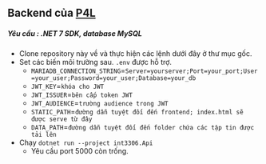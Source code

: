 ## Backend của [P4L](https://github.com/huetrantt21020018/P4L/)
##### Yêu cầu : .NET 7 SDK, database MySQL

- Clone repository này về và thực hiện các lệnh dưới đây ở thư mục gốc.
- Set các biến môi trường sau. `.env` được hỗ trợ.  
  - `MARIADB_CONNECTION_STRING`=`Server=yourserver;Port=your_port;User=your_user;Password=your_user;Database=your_db`
  - `JWT_KEY`=`khóa cho JWT`
  - `JWT_ISSUER`=`bên cấp token JWT`
  - `JWT_AUDIENCE`=`trường audience trong JWT`
  - `STATIC_PATH`=`đường dẫn tuyệt đối đến frontend; index.html sẽ được serve từ đây`
  - `DATA_PATH`=`đường dẫn tuyệt đối đến folder chứa các tập tin được tải lên`
- Chạy `dotnet run --project int3306.Api`
  - Yêu cầu port 5000 còn trống. 